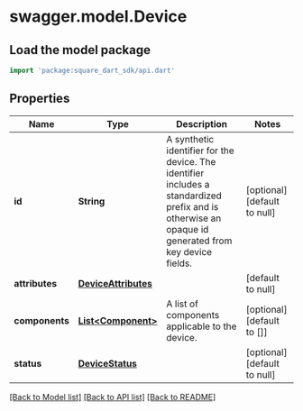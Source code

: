 # swagger.model.Device

## Load the model package
```dart
import 'package:square_dart_sdk/api.dart'
```

## Properties
Name | Type | Description | Notes
------------ | ------------- | ------------- | -------------
**id** | **String** | A synthetic identifier for the device. The identifier includes a standardized prefix and is otherwise an opaque id generated from key device fields. | [optional] [default to null]
**attributes** | [**DeviceAttributes**](DeviceAttributes.md) |  | [default to null]
**components** | [**List&lt;Component&gt;**](Component.md) | A list of components applicable to the device. | [optional] [default to []]
**status** | [**DeviceStatus**](DeviceStatus.md) |  | [optional] [default to null]

[[Back to Model list]](../README.md#documentation-for-models) [[Back to API list]](../README.md#documentation-for-api-endpoints) [[Back to README]](../README.md)

